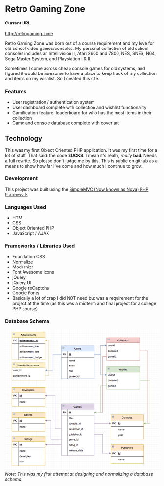 # Retro Gaming Zone
#### Current URL
http://retrogaming.zone

Retro Gaming Zone was born out of a course requirement and my love for old school video games/consoles. My personal collection of old school consoles includes an Intellivision II, Atari 2600 and 7800, NES, SNES, N64, Sega Master System, and Playstation I & II. 

Sometimes I come across cheap console games for old systems, and figured it would be awesome to have a place to keep track of my collection and items on my wishlist. So I created this site.

### Features
- User registration / authentication system
- User dashboard complete with collection and wishlist functionality
- Gamification feature: leaderboard for who has the most items in their collection
- Game and console database complete with cover art

## Technology
This was my first Object Oriented PHP application. It was my first time for a lot of stuff.
That said: the code __SUCKS__. I mean it's really, *really* __bad__. Needs a full rewrite. So please don't judge me by this. This is public on github as a means to show how far I've come and how much I continue to grow.

### Development
This project was built using the [SimpleMVC (Now known as Nova) PHP Framework](http://novaframework.com/php-framework)

### Languages Used
- HTML
- CSS
- Object Oriented PHP
- JavaScript / AJAX

### Frameworks / Libraries Used
- Foundation CSS
- Normalize
- Modernizr
- Font Awesome icons
- jQuery
- jQuery UI
- Google reCaptcha
- Google Fonts
- Basically a lot of crap I did NOT need but was a requirement for the project at the time (as this was a midterm and final project for a college PHP course)

### Database Schema
![Retro Gaming Zone Database Schema](https://github.com/codemasterkarol/retrogamingzone/blob/master/Database_Schema_RGZ.png)
*Note: This was my first attempt at designing and normalizing a database schema.*
